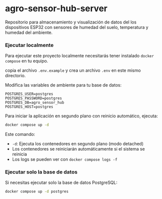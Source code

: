# agro-sensor-hub-server
Repositorio para almacenamiento y visualización de datos del los dispositivos ESP32 con sensores de humedad del suelo, temperatura y humedad del ambiente.


### Ejecutar localmente

Para ejecutar este proyecto localmente necesitarás tener instalado `docker compose` en tu equipo. 

copia el archivo `.env.example` y crea un archivo `.env` en este mismo directorio.

Modifica las variables de ambiente para tu base de datos:
```
POSTGRES_USER=postgres
POSTGRES_PASSWORD=postgres
POSTGRES_DB=agro_sensor_hub
POSTGRES_HOST=postgres
```

Para iniciar la aplicación en segundo plano con reinicio automático, ejecuta:
```bash
docker compose up -d
```

Este comando:
- `-d`: Ejecuta los contenedores en segundo plano (modo detached)
- Los contenedores se reiniciarán automáticamente si el sistema se reinicia
- Los logs se pueden ver con `docker compose logs -f`

### Ejecutar solo la base de datos

Si necesitas ejecutar solo la base de datos PostgreSQL:
```bash
docker compose up -d postgres
```

